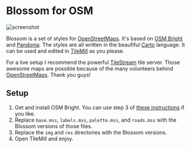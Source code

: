 Blossom for OSM
==========

![screenshot](https://raw.github.com/stekhn/blossom/master/img/blossom-munich.jpg)

Blossom is a set of styles for [OpenStreetMaps][]. It's based on
[OSM Bright][] and [Pandonia][]. The styles are all written in the beaufiful [Carto][] language. It can be used and edited in [TileMill][] as you please.

For a live setup I recommend the powerful [TileStream][] tile server. Those awesome maps are possible because of the many volunteers behind [OpenStreetMaps][]. Thank you guys!

Setup
-----

1. Get and install OSM Bright. You can use step 3 of [these instructions](http://mapbox.com/tilemill/docs/guides/osm-bright-mac-quickstart/) if you like.
2. Replace `base.mss`, `labels.mss`, `palette.mss`, and `roads.mss` with the Blossom versions of those files.
3. Replace the `img` and `res` directories with the Blossom versions.
4. Open TileMill and enjoy.


[OSM Bright]: http://github.com/mapbox/osm-bright/
[Pandonia]: https://github.com/flickr/Pandonia
[Carto]: http://github.com/mapbox/carto/
[TileMill]: http://tilemill.com/
[TileStream]: https://github.com/mapbox/tilestream
[OpenStreetMaps]: http://www.openstreetmap.org/about